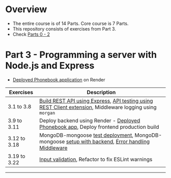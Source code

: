 # Overview
- The entire course is of 14 Parts. Core course is 7 Parts.
- This repository consists of exercises from Part 3.
- Check [Parts 0 - 2](https://github.com/prak112/fullstack-open-core) 

# Part 3 - Programming a server with Node.js and Express
- [Deployed Phonebook application](https://fullstackopen-core-part3.onrender.com) on Render

| Exercises | Description |
| --- | --- |
| 3.1 to 3.8 | [Build REST API using Express](/index.js), [API testing using REST Client extension](/requests/), Middleware logging using `morgan` |
| 3.9 to 3.11 | Deploy backend using Render - [Deployed Phonebook app](https://fullstackopen-core-part3.onrender.com), Deploy frontend production build |
| 3.12 to 3.18 | MongoDB-mongoose [test deployment](/mongo.js), MongoDB-mongoose [setup with backend](/models/contact.js), [Error handling Middleware](/index.js) |
| 3.19 to 3.22 | [Input validation](/models/contact.js), Refactor to fix ESLint warnings |

<hr>
<br>

